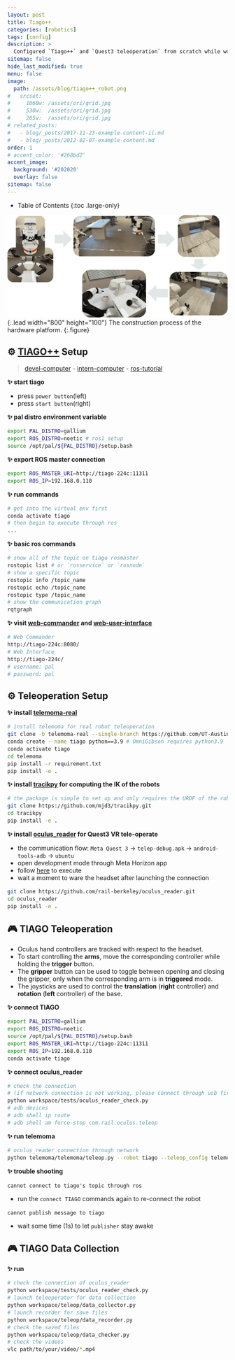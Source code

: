 ```yaml
---
layout: post
title: Tiago++
categories: [robotics]
tags: [config]
description: >
  Configured `Tiago++` and `Quest3 teleoperation` from scratch while working at [TASL](https://tasl.ucr.edu/) and applied them to conduct research on real-world rl for mobile-manipulation. You can find the repo [here](https://github.com/ZhefeiGong/Tiago++) !
sitemap: false
hide_last_modified: true
menu: false
image: 
  path: /assets/blog/tiago++_robot.png
#   srcset:
#     1060w: /assets/ori/grid.jpg
#     530w:  /assets/ori/grid.jpg
#     265w:  /assets/ori/grid.jpg
# related_posts:
#   - blog/_posts/2017-11-23-example-content-ii.md
#   - blog/_posts/2012-02-07-example-content.md
order: 1
# accent_color: '#268bd2'
accent_image:  
  background: '#202020'
  overlay: false
sitemap: false
---
```



- Table of Contents
{:toc .large-only}

![Tiago ++ flow](/assets/blog/tiago++_flow.png){:.lead width="800" height="100"}
The construction process of the hardware platform.
{:.figure}



## ⚙️ [TIAGO++](https://pal-robotics.com/robot/tiago/) Setup

> [devel-computer](https://docs.pal-robotics.com/tiago-dual/handbook.html#development-computer) - [intern-computer](https://docs.pal-robotics.com/tiago-dual/handbook.html#productname-robot-s-internal-computers) - [ros-tutorial](https://wiki.ros.org/Robots/TIAGo++/Tutorials)

**✨ start tiago**
* press `power button`(left)
* press `start button`(right)

**✨ pal distro environment variable**
```bash
export PAL_DISTRO=gallium
export ROS_DISTRO=noetic # ros1 setup
source /opt/pal/${PAL_DISTRO}/setup.bash
```

**✨ export ROS master connection**
```bash
export ROS_MASTER_URI=http://tiago-224c:11311
export ROS_IP=192.168.0.110
```

**✨ run commands**
```bash
# get into the virtual env first
conda activate tiago
# then begin to execute through ros
...
```

**✨ basic ros commands**
```bash
# show all of the topic on tiago rosmaster
rostopic list # or `rosservice` or `rosnode`
# show a specific topic
rostopic info /topic_name
rostopic echo /topic_name
rostopic type /topic_name
# show the communication graph
rqtgraph
```

**✨ visit [web-commander](https://docs.pal-robotics.com/tiago-dual/handbook.html#webcommander) and [web-user-interface](https://docs.pal-robotics.com/tiago-dual/handbook.html#web-user-interface)**
```bash
# Web Commander
http://tiago-224c:8080/
# Web Interface
http://tiago-224c/
# username: pal
# password: pal
```



## ⚙️ Teleoperation Setup

**✨ install [telemoma-real](https://github.com/UT-Austin-RobIn/telemoma/tree/telemoma-real)**
```bash
# install telemoma for real robot teleoperation
git clone -b telemoma-real --single-branch https://github.com/UT-Austin-RobIn/telemoma.git
conda create --name tiago python==3.9 # OmniGibson requires python3.9
conda activate tiago
cd telemoma
pip install -r requirement.txt
pip install -e .
```

**✨ install [tracikpy](https://github.com/mjd3/tracikpy) for computing the IK of the robots**
```bash
# the package is simple to set up and only requires the URDF of the robot to get started.
git clone https://github.com/mjd3/tracikpy.git
cd tracikpy
pip install -e .
```

**✨ install [oculus_reader](https://github.com/rail-berkeley/oculus_reader) for Quest3 VR tele-operate**
* the communication flow: `Meta Quest 3` -> `telep-debug.apk` -> `android-tools-adb` -> `ubuntu`
* open development mode through Meta Horizon app
* follow [here](https://github.com/rail-berkeley/oculus_reader/blob/main/README.md) to execute
* wait a moment to ware the headset after launching the connection
```bash
git clone https://github.com/rail-berkeley/oculus_reader.git
cd oculus_reader
pip install -e .
```



## 🎮 TIAGO Teleoperation 

* Oculus hand controllers are tracked with respect to the headset. 
* To start controlling the **arms**, move the corresponding controller while holding the **trigger** button. 
* The **gripper** button can be used to toggle between opening and closing the gripper, only when the corresponding arm is in **triggered** mode.
* The joysticks are used to control the **translation** (**right** controller) and **rotation** (**left** controller) of the base.

**✨ connect TIAGO**
```bash
export PAL_DISTRO=gallium
export ROS_DISTRO=noetic
source /opt/pal/${PAL_DISTRO}/setup.bash
export ROS_MASTER_URI=http://tiago-224c:11311
export ROS_IP=192.168.0.110
conda activate tiago
```

**✨ connect oculus_reader**
```bash
# check the connection 
# (if network connection is not working, please connect through usb first and reconnect through ip then)
python workspace/tests/oculus_reader_check.py
# adb devices
# adb shell ip route
# adb shell am force-stop com.rail.oculus.teleop
```

**✨ run telemoma**
```bash
# oculus_reader connection through network
python telemoma/telemoma/teleop.py --robot tiago --teleop_config telemoma/telemoma/configs/only_vr.py 
```

**✨ trouble shooting**

`cannot connect to tiago's topic through ros`
* run the `connect TIAGO` commands again to re-connect the robot

`cannot publish message to tiago`
* wait some time (1s) to let `publisher` stay awake



## 🎮 TIAGO Data Collection

**✨ run**

```bash
# check the connection of oculus_reader
python workspace/tests/oculus_reader_check.py
# launch teleoperator for data collection
python workspace/teleop/data_collector.py
# launch recorder for save files
python workspace/teleop/data_recorder.py
# check the saved files
python workspace/teleop/data_checker.py
# check the videos
vlc path/to/your/video/*.mp4
```




